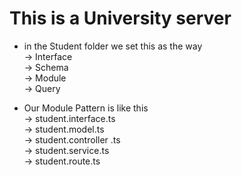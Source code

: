 # This is a University server

- in the Student folder we set this as the way
  <br/>→ Interface
  <br/>→ Schema
  <br/>→ Module
  <br/>→ Query

* Our Module Pattern is like this <br/>
  → student.interface.ts<br/>
  → student.model.ts<br/>
  → student.controller .ts<br/>
  → student.service.ts<br/>
  → student.route.ts<br/>
